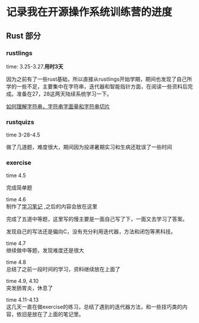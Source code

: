 # 记录我在开源操作系统训练营的进度

## Rust 部分
### rustlings
time: 3.25-3.27.**用时3天**

因为之前有了一些rust基础，所以直接从rustlings开始学期，期间也发现了自己所学的一些不足，主要集中在字符串，迭代器和智能指针方面，在阅读一些资料后完成。准备在27，28这两天陆续系统学习一下。

[如何理解字符串，字符串字面量和字符串切片](https://yl4869.github.io/posts/rust/string_str/) 

### rustquizs
time 3-28-4.5

做了几道题，难度很大，期间因为投递暑期实习和生病还耽误了一些时间

### exercise
time 4.5

完成简单题

time 4.6   
制作了[学习笔记](https://stuneueducn-my.sharepoint.com/:o:/g/personal/20205985_stu_neu_edu_cn/EjaGilRJwLZLr4GWhtNmhQwBsS3Mu0AFsYoHk63MYC_tqg?e=ZORqoN) ,之后的内容会放在这里

完成了五道中等题，这里写的慢主要是一面自己写了下，一面又去学习了答案。

发现自己的写法还是偏向C，没有充分利用迭代器，方法和闭包等黑科技。

time 4.7    
继续做中等题，发现难度还是很大

time 4.8    
总结了之前一段时间的学习，资料继续放在上面了

time 4.9, 4.10   
突发肠胃炎，休息了

time 4.11-4.13    
这几天一直在做exercise的练习，总结了遇到的迭代器方法，和一些技巧类的内容，依旧是放在了上面的笔记里。

